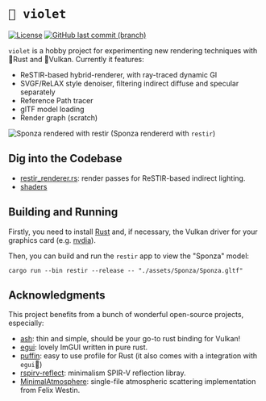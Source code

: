 # `🌈 violet`

[![License](https://img.shields.io/badge/license-MIT-blue)](https://github.com/lhiuming/violet/blob/main/LICENSE)
[![GitHub last commit (branch)](https://img.shields.io/github/last-commit/lhiuming/violet/main)](https://github.com/lhiuming/violet/commits/main)

`violet` is a hobby project for experimenting new rendering techniques with 🦀Rust and 🌋Vulkan. Currently it features:

- ReSTIR-based hybrid-renderer, with ray-traced dynamic GI
- SVGF/ReLAX style denoiser, filtering indirect diffuse and specular separately 
- Reference Path tracer
- glTF model loading
- Render graph (scratch)

![Sponza rendered with restir](https://github.com/lhiuming/violet/assets/2281376/527df52f-1130-43c2-a38f-8a2f1467d43a)
(Sponza rendererd with `restir`)

## Dig into the Codebase

- [restir_renderer.rs](https://github.com/lhiuming/violet/blob/main/src/bin/restir/restir_renderer.rs): render passes for ReSTIR-based indirect lighting.
- [shaders](https://github.com/lhiuming/violet/tree/main/shader)

## Building and Running

Firstly, you need to install [Rust](https://www.rust-lang.org/tools/install) and, if necessary, the Vulkan driver for your graphics card (e.g. [nvdia](https://developer.nvidia.com/vulkan-driver)).

Then, you can build and run the `restir` app to view the "Sponza" model:

```
cargo run --bin restir --release -- "./assets/Sponza/Sponza.gltf"
```

## Acknowledgments

This project benefits from a bunch of wonderful open-source projects, especially: 

- [ash](https://github.com/ash-rs/ash): thin and simple, should be your go-to rust binding for Vulkan!
- [egui](https://github.com/emilk/egui): lovely ImGUI written in pure rust.
- [puffin](https://github.com/EmbarkStudios/puffin): easy to use profile for Rust (it also comes with a integration with `egui`👏)
- [rspirv-reflect](https://github.com/Traverse-Research/rspirv-reflect): minimalism SPIR-V reflection libray.
- [MinimalAtmosphere](https://github.com/Fewes/MinimalAtmosphere): single-file atmospheric scattering implementation from Felix Westin.
